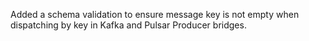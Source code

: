Added a schema validation to ensure message key is not empty when dispatching by key in Kafka and Pulsar Producer bridges.
